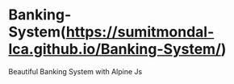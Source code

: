 # Banking-System(https://sumitmondal-lca.github.io/Banking-System/)
Beautiful Banking System with Alpine Js
